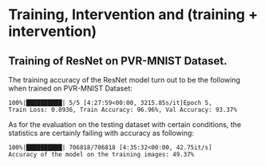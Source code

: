 # Training, Intervention and (training + intervention)

## Training of ResNet on PVR-MNIST Dataset.

The training accuracy of the ResNet model turn out to be the following when trained on PVR-MNIST Dataset:

```
100%|██████████| 5/5 [4:27:59<00:00, 3215.85s/it]Epoch 5, 
Train Loss: 0.0936, Train Accuracy: 96.96%, Val Accuracy: 93.37%
```

As for the evaluation on the testing dataset with certain conditions, the statistics are certainly failing with accuracy as following:

```
100%|██████████| 706818/706818 [4:35:32<00:00, 42.75it/s]     
Accuracy of the model on the training images: 49.37%
```
